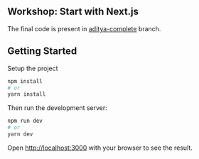 ## Workshop: Start with Next.js

The final code is present in [aditya-complete](https://github.com/itaditya/talk-intro-nextjs/tree/aditya-complete) branch.

## Getting Started

Setup the project

```bash
npm install
# or
yarn install
```

Then run the development server:

```bash
npm run dev
# or
yarn dev
```

Open [http://localhost:3000](http://localhost:3000) with your browser to see the result.
